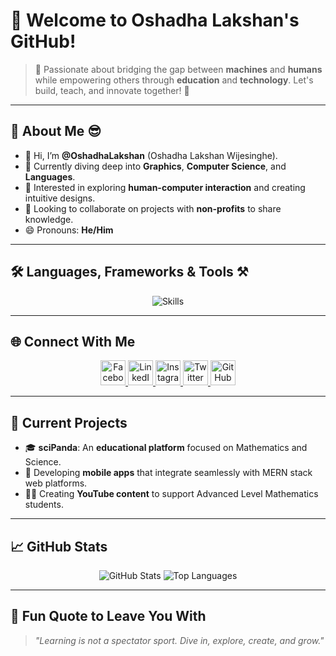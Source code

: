 # 🐼 Welcome to Oshadha Lakshan's GitHub!  

> 🌟 Passionate about bridging the gap between **machines** and **humans** while empowering others through **education** and **technology**. Let's build, teach, and innovate together! 🚀  

---

## 📜 **About Me** 😎  

- 👋 Hi, I’m **@OshadhaLakshan** (Oshadha Lakshan Wijesinghe).  
- 🌱 Currently diving deep into **Graphics**, **Computer Science**, and **Languages**.  
- 👀 Interested in exploring **human-computer interaction** and creating intuitive designs.  
- 💞️ Looking to collaborate on projects with **non-profits** to share knowledge.  
- 😄 Pronouns: **He/Him** 

---

## 🛠️ **Languages, Frameworks & Tools** ⚒️  

<div align="center">
  <img src="https://skillicons.dev/icons?i=html,css,js,react,redux,nodejs,express,tailwind,bootstrap,python,django,mongodb,mysql,postgres,docker,git,github,heroku,linux,figma,vscode&perline=8" alt="Skills" />
</div>

---

## 🌐 **Connect With Me**  

<p align="center">
  <a href="https://facebook.com/oshadha.lakshan.7">
    <img src="https://skillicons.dev/icons?i=facebook" alt="Facebook" width="40" />
  </a>
  <a href="https://www.linkedin.com/in/oshadhalakshan">
    <img src="https://skillicons.dev/icons?i=linkedin" alt="LinkedIn" width="40" />
  </a>
  <a href="https://www.instagram.com/oshadha.lakshan.7">
    <img src="https://skillicons.dev/icons?i=instagram" alt="Instagram" width="40" />
  </a>
  <a href="https://twitter.com/oshadha.lakshan.7">
    <img src="https://skillicons.dev/icons?i=twitter" alt="Twitter" width="40" />
  </a>
  <a href="https://github.com/oshadhalakshan">
    <img src="https://skillicons.dev/icons?i=github" alt="GitHub" width="40" />
  </a>
</p>

---

## 📂 **Current Projects**  

- 🎓 **sciPanda**: An **educational platform** focused on Mathematics and Science.  
- 📱 Developing **mobile apps** that integrate seamlessly with MERN stack web platforms.  
- 🧑‍🏫 Creating **YouTube content** to support Advanced Level Mathematics students.  

---

## 📈 **GitHub Stats**

<div align="center">
  <!-- Overall Stats -->
  <img src="https://github-readme-stats.vercel.app/api?username=oshadhalakshan&show_icons=true&theme=radical" alt="GitHub Stats" />
  
  <!-- Top Languages -->
  <img src="https://github-readme-stats.vercel.app/api/top-langs/?username=oshadhalakshan&layout=donut&theme=radical" alt="Top Languages" />
</div>

---

## 🌟 **Fun Quote to Leave You With**  

> _"Learning is not a spectator sport. Dive in, explore, create, and grow."_  
